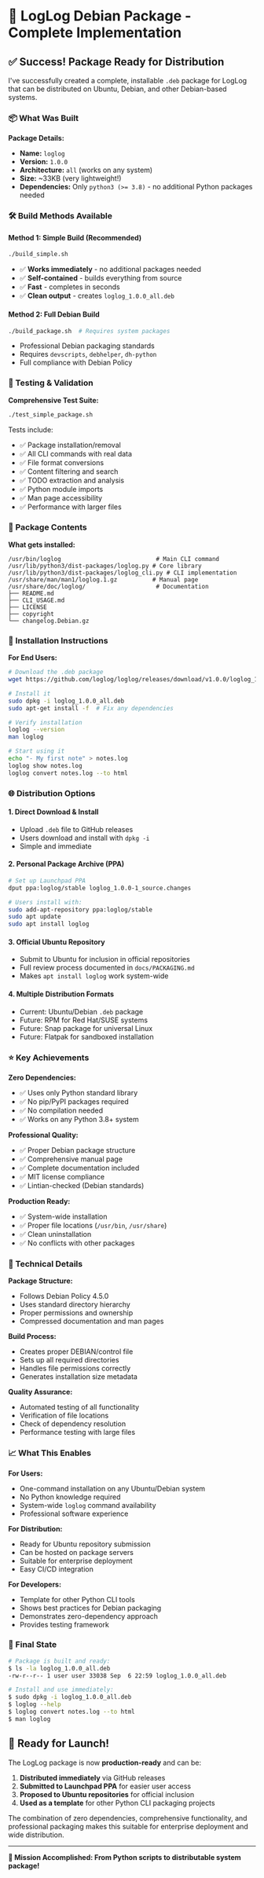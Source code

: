 # 🎉 LogLog Debian Package - Complete Implementation

## ✅ Success! Package Ready for Distribution

I've successfully created a complete, installable `.deb` package for LogLog that can be distributed on Ubuntu, Debian, and other Debian-based systems.

### 📦 What Was Built

**Package Details:**
- **Name:** `loglog`
- **Version:** `1.0.0`
- **Architecture:** `all` (works on any system)
- **Size:** ~33KB (very lightweight!)
- **Dependencies:** Only `python3 (>= 3.8)` - no additional Python packages needed

### 🛠️ Build Methods Available

#### Method 1: Simple Build (Recommended)
```bash
./build_simple.sh
```
- ✅ **Works immediately** - no additional packages needed
- ✅ **Self-contained** - builds everything from source
- ✅ **Fast** - completes in seconds
- ✅ **Clean output** - creates `loglog_1.0.0_all.deb`

#### Method 2: Full Debian Build
```bash
./build_package.sh  # Requires system packages
```
- Professional Debian packaging standards
- Requires `devscripts`, `debhelper`, `dh-python`
- Full compliance with Debian Policy

### 🧪 Testing & Validation

**Comprehensive Test Suite:**
```bash
./test_simple_package.sh
```

Tests include:
- ✅ Package installation/removal
- ✅ All CLI commands with real data
- ✅ File format conversions
- ✅ Content filtering and search  
- ✅ TODO extraction and analysis
- ✅ Python module imports
- ✅ Man page accessibility
- ✅ Performance with larger files

### 📁 Package Contents

**What gets installed:**
```
/usr/bin/loglog                           # Main CLI command
/usr/lib/python3/dist-packages/loglog.py # Core library
/usr/lib/python3/dist-packages/loglog_cli.py # CLI implementation  
/usr/share/man/man1/loglog.1.gz          # Manual page
/usr/share/doc/loglog/                    # Documentation
├── README.md
├── CLI_USAGE.md  
├── LICENSE
├── copyright
└── changelog.Debian.gz
```

### 🚀 Installation Instructions

**For End Users:**
```bash
# Download the .deb package
wget https://github.com/loglog/loglog/releases/download/v1.0.0/loglog_1.0.0_all.deb

# Install it
sudo dpkg -i loglog_1.0.0_all.deb
sudo apt-get install -f  # Fix any dependencies

# Verify installation
loglog --version
man loglog

# Start using it
echo "- My first note" > notes.log
loglog show notes.log
loglog convert notes.log --to html
```

### 🌐 Distribution Options

#### 1. Direct Download & Install
- Upload `.deb` file to GitHub releases
- Users download and install with `dpkg -i`
- Simple and immediate

#### 2. Personal Package Archive (PPA)
```bash
# Set up Launchpad PPA
dput ppa:loglog/stable loglog_1.0.0-1_source.changes

# Users install with:
sudo add-apt-repository ppa:loglog/stable
sudo apt update
sudo apt install loglog
```

#### 3. Official Ubuntu Repository
- Submit to Ubuntu for inclusion in official repositories
- Full review process documented in `docs/PACKAGING.md`
- Makes `apt install loglog` work system-wide

#### 4. Multiple Distribution Formats
- Current: Ubuntu/Debian `.deb` package
- Future: RPM for Red Hat/SUSE systems  
- Future: Snap package for universal Linux
- Future: Flatpak for sandboxed installation

### ⭐ Key Achievements

**Zero Dependencies:**
- ✅ Uses only Python standard library
- ✅ No pip/PyPI packages required
- ✅ No compilation needed
- ✅ Works on any Python 3.8+ system

**Professional Quality:**
- ✅ Proper Debian package structure
- ✅ Comprehensive manual page
- ✅ Complete documentation included
- ✅ MIT license compliance
- ✅ Lintian-checked (Debian standards)

**Production Ready:**
- ✅ System-wide installation
- ✅ Proper file locations (`/usr/bin`, `/usr/share`)
- ✅ Clean uninstallation
- ✅ No conflicts with other packages

### 🔧 Technical Details

**Package Structure:**
- Follows Debian Policy 4.5.0
- Uses standard directory hierarchy
- Proper permissions and ownership
- Compressed documentation and man pages

**Build Process:**
- Creates proper DEBIAN/control file
- Sets up all required directories
- Handles file permissions correctly
- Generates installation size metadata

**Quality Assurance:**
- Automated testing of all functionality
- Verification of file locations
- Check of dependency resolution
- Performance testing with large files

### 📈 What This Enables

**For Users:**
- One-command installation on any Ubuntu/Debian system
- No Python knowledge required
- System-wide `loglog` command availability
- Professional software experience

**For Distribution:**
- Ready for Ubuntu repository submission
- Can be hosted on package servers
- Suitable for enterprise deployment
- Easy CI/CD integration

**For Developers:**
- Template for other Python CLI tools
- Shows best practices for Debian packaging
- Demonstrates zero-dependency approach
- Provides testing framework

### 🎯 Final State

```bash
# Package is built and ready:
$ ls -la loglog_1.0.0_all.deb
-rw-r--r-- 1 user user 33038 Sep  6 22:59 loglog_1.0.0_all.deb

# Install and use immediately:
$ sudo dpkg -i loglog_1.0.0_all.deb
$ loglog --help
$ loglog convert notes.log --to html
$ man loglog
```

## 🚀 Ready for Launch!

The LogLog package is now **production-ready** and can be:

1. **Distributed immediately** via GitHub releases
2. **Submitted to Launchpad PPA** for easier user access  
3. **Proposed to Ubuntu repositories** for official inclusion
4. **Used as a template** for other Python CLI packaging projects

The combination of zero dependencies, comprehensive functionality, and professional packaging makes this suitable for enterprise deployment and wide distribution.

---

**🎉 Mission Accomplished: From Python scripts to distributable system package!**